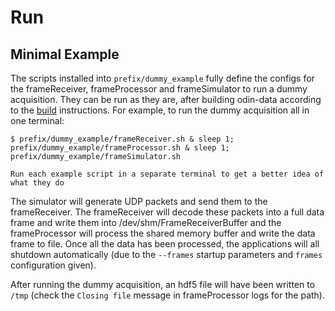 # Run

## Minimal Example

The scripts installed into `prefix/dummy_example` fully define the configs for the
frameReceiver, frameProcessor and frameSimulator to run a dummy acquisition. They can be
run as they are, after building odin-data according to the [build](build)
instructions. For example, to run the dummy acquisition all in one terminal:

    $ prefix/dummy_example/frameReceiver.sh & sleep 1; prefix/dummy_example/frameProcessor.sh & sleep 1; prefix/dummy_example/frameSimulator.sh

```{note}
Run each example script in a separate terminal to get a better idea of what they do
```

The simulator will generate UDP packets and send them to the frameReceiver. The
frameReceiver will decode these packets into a full data frame and write them into
/dev/shm/FrameReceiverBuffer and the frameProcessor will process the shared memory
buffer and write the data frame to file. Once all the data has been processed, the
applications will all shutdown automatically (due to the `--frames` startup parameters
and `frames` configuration given).

After running the dummy acquisition, an hdf5 file will have been written to `/tmp`
(check the `Closing file` message in frameProcessor logs for the path).
